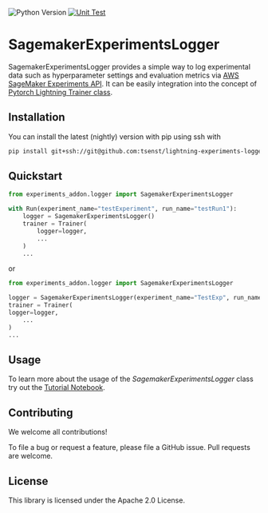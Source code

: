 ![Python Version](https://img.shields.io/badge/python-3.9%7C3.10%7C3.11-blue.svg)
[![Unit Test](https://github.com/tsenst/lightning-experiments-logger/actions/workflows/python-package.yml/badge.svg)](https://github.com/tsenst/lightning-experiments-logger/actions/workflows/python-package.yml)
# SagemakerExperimentsLogger
SagemakerExperimentsLogger provides a simple way to log experimental data such as hyperparameter settings and evaluation metrics via [AWS SageMaker Experiments API](https://aws.amazon.com/blogs/aws/amazon-sagemaker-experiments-organize-track-and-compare-your-machine-learning-trainings/). It can be easily integration into the concept of [Pytorch Lightning Trainer class](https://lightning.ai/docs/pytorch/stable/common/trainer.html).

## Installation
You can install the latest (nightly) version with pip using ssh with

```bash
pip install git+ssh://git@github.com:tsenst/lightning-experiments-logger.git
```

## Quickstart
```Python
from experiments_addon.logger import SagemakerExperimentsLogger

with Run(experiment_name="testExperiment", run_name="testRun1"):
    logger = SagemakerExperimentsLogger()
    trainer = Trainer(
        logger=logger,
        ...
    )
    ...
```
or
```Python
from experiments_addon.logger import SagemakerExperimentsLogger

logger = SagemakerExperimentsLogger(experiment_name="TestExp", run_name="TestRun")
trainer = Trainer(
logger=logger,
    ...
)
...
```

## Usage 
To learn more about the usage of the *SagemakerExperimentsLogger* class try out the [Tutorial Notebook](https://github.com/tsenst/lightning-experiments-logger/blob/main/example/tutorial.ipynb).

## Contributing
We welcome all contributions!

To file a bug or request a feature, please file a GitHub issue. Pull requests are welcome.

## License
This library is licensed under the Apache 2.0 License.
